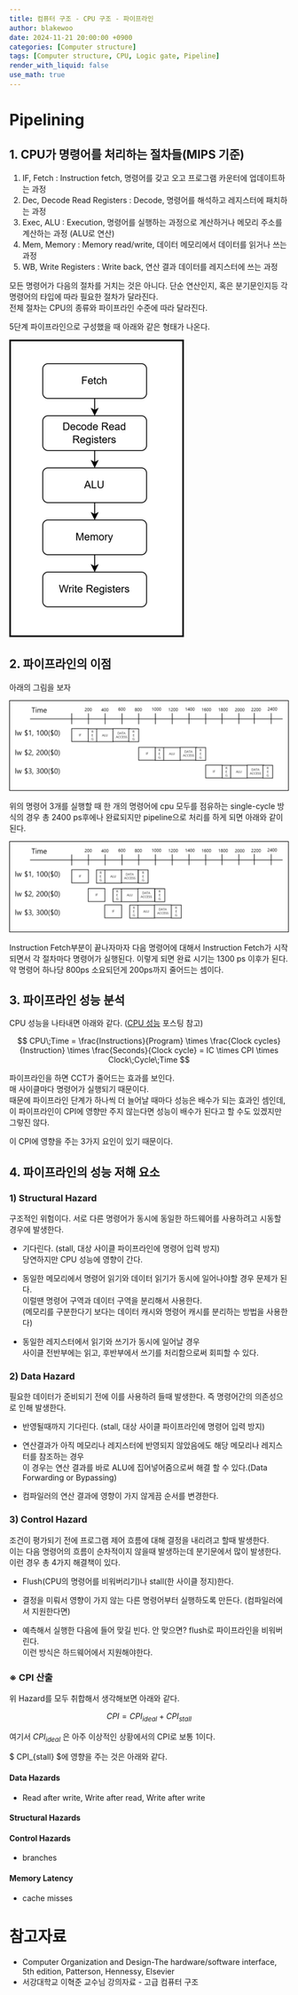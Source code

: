 ```yaml
---
title: 컴퓨터 구조 - CPU 구조 - 파이프라인
author: blakewoo
date: 2024-11-21 20:00:00 +0900
categories: [Computer structure]
tags: [Computer structure, CPU, Logic gate, Pipeline] 
render_with_liquid: false
use_math: true
---
```


# Pipelining

## 1. CPU가 명령어를 처리하는 절차들(MIPS 기준)
1. IF, Fetch : Instruction fetch, 명령어를 갖고 오고 프로그램 카운터에 업데이트하는 과정
2. Dec, Decode Read Registers : Decode, 명령어를 해석하고 레지스터에 패치하는 과정
3. Exec, ALU : Execution, 명령어를 실행하는 과정으로 계산하거나 메모리 주소를 계산하는 과정 (ALU로 연산)
4. Mem, Memory : Memory read/write, 데이터 메모리에서 데이터를 읽거나 쓰는 과정
5. WB, Write Registers : Write back, 연산 결과 데이터를 레지스터에 쓰는 과정

모든 명령어가 다음의 절차를 거치는 것은 아니다.
단순 연산인지, 혹은 분기문인지등 각 명령어의 타입에 따라 필요한 절차가 달라진다.   
전체 절차는 CPU의 종류와 파이프라인 수준에 따라 달라진다.

5단계 파이프라인으로 구성했을 때 아래와 같은 형태가 나온다.

![img.png](/assets/blog/cs/cpu_structure/pipeline/img_2.png)

## 2. 파이프라인의 이점
아래의 그림을 보자

![img.png](/assets/blog/cs/cpu_structure/pipeline/img.png)

위의 명령어 3개를 실행할 때 한 개의 명령어에 cpu 모두를 점유하는 single-cycle 방식의
경우 총 2400 ps후에나 완료되지만 pipeline으로 처리를 하게 되면 아래와 같이 된다.

![img_1.png](/assets/blog/cs/cpu_structure/pipeline/img_1.png)

Instruction Fetch부분이 끝나자마자 다음 명령어에 대해서 Instruction Fetch가 시작되면서
각 절차마다 명령어가 실행된다. 이렇게 되면 완료 시기는 1300 ps 이후가 된다.
약 명령어 하나당 800ps 소요되던게 200ps까지 줄어드는 셈이다.

## 3. 파이프라인 성능 분석
CPU 성능을 나타내면 아래와 같다. ([CPU 성능](https://blakewoo.github.io/posts/%EC%BB%B4%ED%93%A8%ED%84%B0%EA%B5%AC%EC%A1%B0-CPU-%EC%84%B1%EB%8A%A5/) 포스팅 참고)

$$ CPU\;Time = \frac{Instructions}{Program} \times \frac{Clock cycles}{Instruction} \times \frac{Seconds}{Clock cycle} = IC \times CPI \times Clock\;Cycle\;Time $$

파이프라인을 하면 CCT가 줄어드는 효과를 보인다.   
매 사이클마다 명령어가 실행되기 때문이다.   
때문에 파이프라인 단계가 하나씩 더 늘어날 때마다 성능은 배수가 되는 효과인 셈인데,
이 파이프라인이 CPI에 영향만 주지 않는다면 성능이 배수가 된다고 할 수도 있겠지만 그렇진 않다.

이 CPI에 영향을 주는 3가지 요인이 있기 때문이다.

## 4. 파이프라인의 성능 저해 요소

### 1) Structural Hazard
구조적인 위험이다. 서로 다른 명령어가 동시에 동일한 하드웨어를 사용하려고 시동할 경우에 발생한다.

- 기다린다. (stall, 대상 사이클 파이프라인에 명령어 입력 방지)   
  당연하지만 CPU 성능에 영향이 간다.


- 동일한 메모리에서 명령어 읽기와 데이터 읽기가 동시에 일어나야할 경우 문제가 된다.   
  이럴땐 명령어 구역과 데이터 구역을 분리해서 사용한다.   
  (메모리를 구분한다기 보다는 데이터 캐시와 명령어 캐시를 분리하는 방법을 사용한다)


- 동일한 레지스터에서 읽기와 쓰기가 동시에 일어날 경우   
  사이클 전반부에는 읽고, 후반부에서 쓰기를 처리함으로써 회피할 수 있다.
  

### 2) Data Hazard
필요한 데이터가 준비되기 전에 이를 사용하려 들때 발생한다. 즉 명령어간의 의존성으로 인해 발생한다.

- 반영될때까지 기다린다. (stall, 대상 사이클 파이프라인에 명령어 입력 방지)


- 연산결과가 아직 메모리나 레지스터에 반영되지 않았음에도 해당 메모리나 레지스터를 참조하는 경우   
  이 경우는 연산 결과를 바로 ALU에 집어넣어줌으로써 해결 할 수 있다.(Data Forwarding or Bypassing)
  
- 컴파일러의 연산 결과에 영향이 가지 않게끔 순서를 변경한다.

### 3) Control Hazard
조건이 평가되기 전에 프로그램 제어 흐름에 대해 결정을 내리려고 할때 발생한다.   
이는 다음 명령어의 흐름이 순차적이지 않을때 발생하는데 분기문에서 많이 발생한다.   
이런 경우 총 4가지 해결책이 있다.

- Flush(CPU의 명령어를 비워버리기)나 stall(한 사이클 정지)한다.
  

- 결정을 미뤄서 영향이 가지 않는 다른 명령어부터 실행하도록 만든다. (컴파일러에서 지원한다면)
  

- 예측해서 실행한 다음에 들어 맞길 빈다. 안 맞으면? flush로 파이프라인을 비워버린다.   
  이런 방식은 하드웨어에서 지원해야한다.

### ※ CPI 산출
위 Hazard를 모두 취합해서 생각해보면 아래와 같다.

$$ CPI = CPI_{ideal} + CPI_{stall} $$

여기서 $CPI_{ideal}$ 은 아주 이상적인 상황에서의 CPI로 보통 1이다.

$ CPI_{stall} $에 영향을 주는 것은 아래와 같다.

#### Data Hazards
- Read after write, Write after read, Write after write

#### Structural Hazards
#### Control Hazards
- branches

#### Memory Latency 
- cache misses


# 참고자료
- Computer Organization and Design-The hardware/software interface, 5th edition, Patterson, Hennessy, Elsevier
- 서강대학교 이혁준 교수님 강의자료 - 고급 컴퓨터 구조
